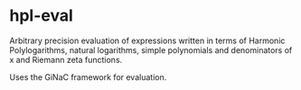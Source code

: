 # hpl-eval

Arbitrary precision evaluation of expressions written in terms of
Harmonic Polylogarithms, natural logarithms, simple polynomials and
denominators of x and Riemann zeta functions.

Uses the GiNaC framework for evaluation.
